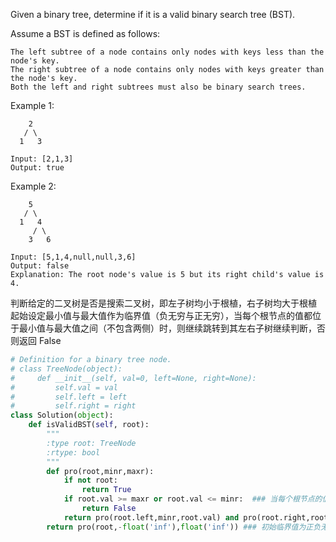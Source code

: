 Given a binary tree, determine if it is a valid binary search tree (BST).

Assume a BST is defined as follows:

    The left subtree of a node contains only nodes with keys less than the node's key.
    The right subtree of a node contains only nodes with keys greater than the node's key.
    Both the left and right subtrees must also be binary search trees. 

Example 1:
```
    2
   / \
  1   3

Input: [2,1,3]
Output: true
```
Example 2:
```
    5
   / \
  1   4
     / \
    3   6

Input: [5,1,4,null,null,3,6]
Output: false
Explanation: The root node's value is 5 but its right child's value is 4.
```
判断给定的二叉树是否是搜索二叉树，即左子树均小于根植，右子树均大于根植  
起始设定最小值与最大值作为临界值（负无穷与正无穷），当每个根节点的值都位于最小值与最大值之间（不包含两侧）时，则继续跳转到其左右子树继续判断，否则返回 False
```python
# Definition for a binary tree node.
# class TreeNode(object):
#     def __init__(self, val=0, left=None, right=None):
#         self.val = val
#         self.left = left
#         self.right = right
class Solution(object):
    def isValidBST(self, root):
        """
        :type root: TreeNode
        :rtype: bool
        """
        def pro(root,minr,maxr):
            if not root:
                return True
            if root.val >= maxr or root.val <= minr:  ### 当每个根节点的值不位于最小值与最大值之间（或等于临界值）时，返回 False
                return False
            return pro(root.left,minr,root.val) and pro(root.right,root.val,maxr) ### 当每个根节点的值都位于最小值与最大值之间（不包含两侧）时，则继续跳转到其左右子树继续判断，同时对于左子树，右临界值收缩（为当前根节点值）；对于右子树，左临界值收缩（为当前根节点值）
        return pro(root,-float('inf'),float('inf')) ### 初始临界值为正负无穷大
```
